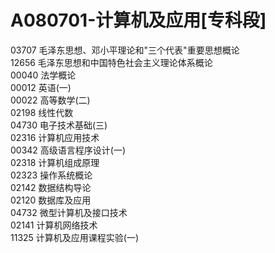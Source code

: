 # A080701-计算机及应用[专科段]
03707 毛泽东思想、邓小平理论和"三个代表"重要思想概论 <br/>
12656 毛泽东思想和中国特色社会主义理论体系概论 <br/>
00040 法学概论 <br/>
00012 英语(一) <br/>
00022 高等数学(二) <br/>
02198 线性代数 <br/>
04730 电子技术基础(三) <br/>
02316 计算机应用技术 <br/>
00342 高级语言程序设计(一) <br/>
02318 计算机组成原理 <br/>
02323 操作系统概论 <br/>
02142 数据结构导论 <br/>
02120 数据库及应用 <br/>
04732 微型计算机及接口技术 <br/>
02141 计算机网络技术 <br/>
11325 计算机及应用课程实验(一) <br/>
